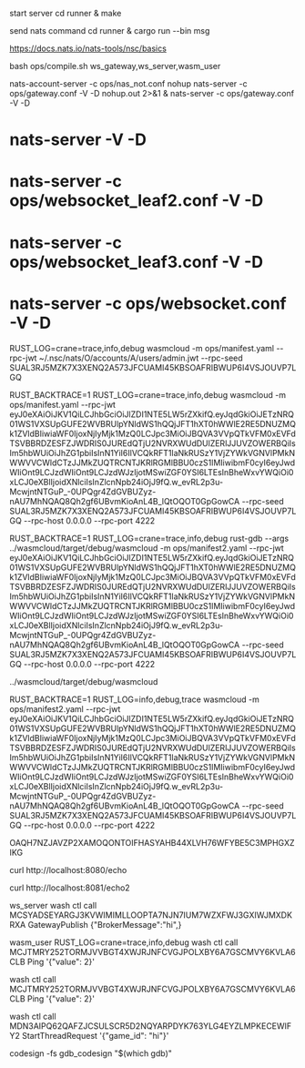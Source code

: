 start server
cd runner & make

send nats command
cd runner & cargo run --bin msg

https://docs.nats.io/nats-tools/nsc/basics

bash ops/compile.sh ws_gateway,ws_server,wasm_user


nats-account-server -c ops/nas_not.conf
nohup nats-server -c ops/gateway.conf -V -D nohup.out 2>&1 &
nats-server -c ops/gateway.conf -V -D
# nats-server -V -D
# nats-server -c ops/websocket_leaf2.conf -V -D
# nats-server -c ops/websocket_leaf3.conf -V -D
# nats-server -c ops/websocket.conf -V -D

RUST_LOG=crane=trace,info,debug wasmcloud -m ops/manifest.yaml --rpc-jwt ~/.nsc/nats/O/accounts/A/users/admin.jwt --rpc-seed SUAL3RJ5MZK7X3XENQ2A573JFCUAMI45KBSOAFRIBWUP6I4VSJOUVP7LGQ

RUST_BACKTRACE=1 RUST_LOG=crane=trace,info,debug wasmcloud -m ops/manifest.yaml --rpc-jwt eyJ0eXAiOiJKV1QiLCJhbGciOiJlZDI1NTE5LW5rZXkifQ.eyJqdGkiOiJETzNRQ01WS1VXSUpGUFE2WVBRUlpYNldWS1hQQjJFT1hXT0hWWlE2RE5DNUZMQk1ZVldBIiwiaWF0IjoxNjIyMjk1MzQ0LCJpc3MiOiJBQVA3VVpQTkVFM0xEVFdTSVBBRDZESFZJWDRIS0JUREdQTjU2NVRXWUdDUlZERlJJUVZOWERBQiIsIm5hbWUiOiJhZG1pbiIsInN1YiI6IlVCQkRFT1laNkRUSzY1VjZYWkVGNVlPMkNWWVVCWldCTzJJMkZUQTRCNTJKRlRGMlBBU0czS1lMIiwibmF0cyI6eyJwdWIiOnt9LCJzdWIiOnt9LCJzdWJzIjotMSwiZGF0YSI6LTEsInBheWxvYWQiOi0xLCJ0eXBlIjoidXNlciIsInZlcnNpb24iOjJ9fQ.w_evRL2p3u-McwjntNTGuP_-0UPQgr4ZdGVBUZyz-nAU7MhNQAQ8Qh2gf6UBvmKioAnL4B_lQtOQOT0GpGowCA --rpc-seed SUAL3RJ5MZK7X3XENQ2A573JFCUAMI45KBSOAFRIBWUP6I4VSJOUVP7LGQ --rpc-host 0.0.0.0 --rpc-port 4222

RUST_BACKTRACE=1 RUST_LOG=crane=trace,info,debug rust-gdb --args ../wasmcloud/target/debug/wasmcloud -m ops/manifest2.yaml --rpc-jwt eyJ0eXAiOiJKV1QiLCJhbGciOiJlZDI1NTE5LW5rZXkifQ.eyJqdGkiOiJETzNRQ01WS1VXSUpGUFE2WVBRUlpYNldWS1hQQjJFT1hXT0hWWlE2RE5DNUZMQk1ZVldBIiwiaWF0IjoxNjIyMjk1MzQ0LCJpc3MiOiJBQVA3VVpQTkVFM0xEVFdTSVBBRDZESFZJWDRIS0JUREdQTjU2NVRXWUdDUlZERlJJUVZOWERBQiIsIm5hbWUiOiJhZG1pbiIsInN1YiI6IlVCQkRFT1laNkRUSzY1VjZYWkVGNVlPMkNWWVVCWldCTzJJMkZUQTRCNTJKRlRGMlBBU0czS1lMIiwibmF0cyI6eyJwdWIiOnt9LCJzdWIiOnt9LCJzdWJzIjotMSwiZGF0YSI6LTEsInBheWxvYWQiOi0xLCJ0eXBlIjoidXNlciIsInZlcnNpb24iOjJ9fQ.w_evRL2p3u-McwjntNTGuP_-0UPQgr4ZdGVBUZyz-nAU7MhNQAQ8Qh2gf6UBvmKioAnL4B_lQtOQOT0GpGowCA --rpc-seed SUAL3RJ5MZK7X3XENQ2A573JFCUAMI45KBSOAFRIBWUP6I4VSJOUVP7LGQ --rpc-host 0.0.0.0 --rpc-port 4222

../wasmcloud/target/debug/wasmcloud

RUST_BACKTRACE=1 RUST_LOG=info,debug,trace wasmcloud -m ops/manifest2.yaml --rpc-jwt eyJ0eXAiOiJKV1QiLCJhbGciOiJlZDI1NTE5LW5rZXkifQ.eyJqdGkiOiJETzNRQ01WS1VXSUpGUFE2WVBRUlpYNldWS1hQQjJFT1hXT0hWWlE2RE5DNUZMQk1ZVldBIiwiaWF0IjoxNjIyMjk1MzQ0LCJpc3MiOiJBQVA3VVpQTkVFM0xEVFdTSVBBRDZESFZJWDRIS0JUREdQTjU2NVRXWUdDUlZERlJJUVZOWERBQiIsIm5hbWUiOiJhZG1pbiIsInN1YiI6IlVCQkRFT1laNkRUSzY1VjZYWkVGNVlPMkNWWVVCWldCTzJJMkZUQTRCNTJKRlRGMlBBU0czS1lMIiwibmF0cyI6eyJwdWIiOnt9LCJzdWIiOnt9LCJzdWJzIjotMSwiZGF0YSI6LTEsInBheWxvYWQiOi0xLCJ0eXBlIjoidXNlciIsInZlcnNpb24iOjJ9fQ.w_evRL2p3u-McwjntNTGuP_-0UPQgr4ZdGVBUZyz-nAU7MhNQAQ8Qh2gf6UBvmKioAnL4B_lQtOQOT0GpGowCA --rpc-seed SUAL3RJ5MZK7X3XENQ2A573JFCUAMI45KBSOAFRIBWUP6I4VSJOUVP7LGQ --rpc-host 0.0.0.0 --rpc-port 4222

OAQH7NZJAVZP2XAMOQONTOIFHASYAHB44XLVH76WFYBE5C3MPHGXZIKG

curl http://localhost:8080/echo

curl http://localhost:8081/echo2

ws_server
wash ctl call MCSYADSEYARGJ3KVWIMIMLLOOPTA7NJN7IUM7WZXFWJ3GXIWJMXDKRXA GatewayPublish {"BrokerMessage":"hi",}

wasm_user
RUST_LOG=crane=trace,info,debug wash ctl call MCJTMRY252TORMJVVBGT4XWJRJNFCVGJPOLXBY6A7GSCMVY6KVLA6CLB Ping '{"value": 2}'

wash ctl call MCJTMRY252TORMJVVBGT4XWJRJNFCVGJPOLXBY6A7GSCMVY6KVLA6CLB Ping '{"value": 2}'

wash ctl call MDN3AIPQ62QAFZJCSULSCR5D2NQYARPDYK763YLG4EYZLMPKECEWIFY2 StartThreadRequest '{"game_id": "hi"}'

codesign -fs gdb_codesign "$(which gdb)"
